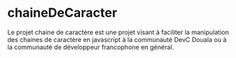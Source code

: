 # chaineDeCaracter
Le projet chaine de caractère est une projet visant à faciliter la manipulation des chaines de caractère en javascript à la communauté DevC Douala ou à la communauté de développeur francophone en général.
